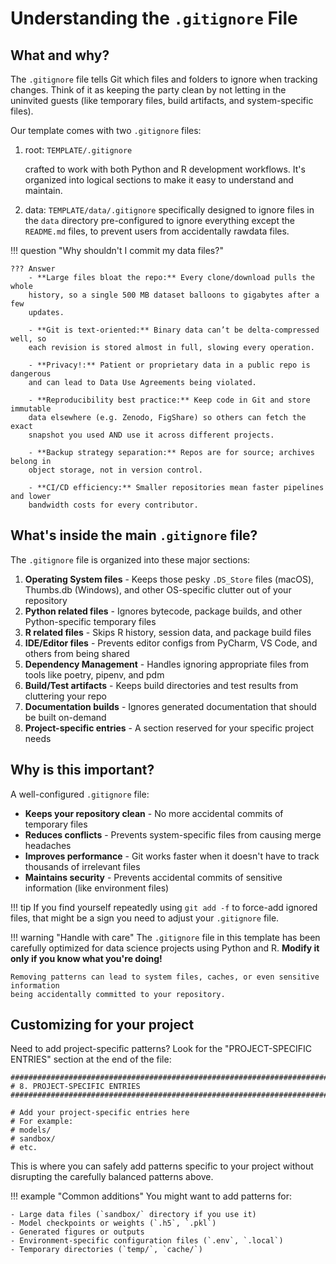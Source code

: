 # Understanding the `.gitignore` File

## What and why?

The `.gitignore` file tells Git which files and
folders to ignore when tracking changes. Think of it as keeping the party clean by
not letting in the uninvited guests (like temporary files, build artifacts, and
system-specific files).

Our template comes with two `.gitignore` files:

1. root: `TEMPLATE/.gitignore`

    crafted to work with both Python and R development workflows. It's organized into
    logical sections to make it easy to understand and maintain.

2. data: `TEMPLATE/data/.gitignore`
    specifically designed to ignore files in the `data` directory
    pre-configured to ignore everything except the `README.md` files,
    to prevent users from accidentally rawdata files.

!!! question "Why shouldn't I commit my data files?"

    ??? Answer
        - **Large files bloat the repo:** Every clone/download pulls the whole
        history, so a single 500 MB dataset balloons to gigabytes after a few
        updates.

        - **Git is text‑oriented:** Binary data can’t be delta‑compressed well, so
        each revision is stored almost in full, slowing every operation.

        - **Privacy!:** Patient or proprietary data in a public repo is dangerous
        and can lead to Data Use Agreements being violated.

        - **Reproducibility best practice:** Keep code in Git and store immutable
        data elsewhere (e.g. Zenodo, FigShare) so others can fetch the exact
        snapshot you used AND use it across different projects.

        - **Backup strategy separation:** Repos are for source; archives belong in
        object storage, not in version control.

        - **CI/CD efficiency:** Smaller repositories mean faster pipelines and lower
        bandwidth costs for every contributor.

## What's inside the main `.gitignore` file?

The `.gitignore` file is organized into these major sections:

1. **Operating System files** - Keeps those pesky `.DS_Store` files (macOS),
   Thumbs.db (Windows), and other OS-specific clutter out of your repository
2. **Python related files** - Ignores bytecode, package builds, and other
   Python-specific temporary files
3. **R related files** - Skips R history, session data, and package build files
4. **IDE/Editor files** - Prevents editor configs from PyCharm, VS Code, and
   others from being shared
5. **Dependency Management** - Handles ignoring appropriate files from tools like
   poetry, pipenv, and pdm
6. **Build/Test artifacts** - Keeps build directories and test results from
   cluttering your repo
7. **Documentation builds** - Ignores generated documentation that should be built
   on-demand
8. **Project-specific entries** - A section reserved for your specific project needs

## Why is this important?

A well-configured `.gitignore` file:

- **Keeps your repository clean** - No more accidental commits of temporary files
- **Reduces conflicts** - Prevents system-specific files from causing merge headaches
- **Improves performance** - Git works faster when it doesn't have to track
  thousands of irrelevant files
- **Maintains security** - Prevents accidental commits of sensitive information
  (like environment files)

!!! tip
    If you find yourself repeatedly using `git add -f` to force-add ignored files,
    that might be a sign you need to adjust your `.gitignore` file.

!!! warning "Handle with care"
    The `.gitignore` file in this template has been carefully optimized for data
    science projects using Python and R. **Modify it only if you know what you're
    doing!**

    Removing patterns can lead to system files, caches, or even sensitive information
    being accidentally committed to your repository.

## Customizing for your project

Need to add project-specific patterns? Look for the "PROJECT-SPECIFIC ENTRIES"
section at the end of the file:

    #############################################################################
    # 8. PROJECT-SPECIFIC ENTRIES
    #############################################################################
    
    # Add your project-specific entries here
    # For example:
    # models/
    # sandbox/
    # etc.

This is where you can safely add patterns specific to your project without
disrupting the carefully balanced patterns above.

!!! example "Common additions"
    You might want to add patterns for:

    - Large data files (`sandbox/` directory if you use it)
    - Model checkpoints or weights (`.h5`, `.pkl`)
    - Generated figures or outputs
    - Environment-specific configuration files (`.env`, `.local`)
    - Temporary directories (`temp/`, `cache/`)
